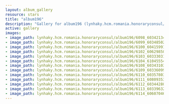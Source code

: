 ```yaml
---
layout: album_gallery
resource: stars
title: "album196"
description: "Gallery for album196 (lynhaky.hcm.romania.honoraryconsul/album196)"
active: gallery
images:
- image_path: lynhaky.hcm.romania.honoraryconsul/album196/6098_60342134_2401198509915004_5677073345057652736_n.jpg
- image_path: lynhaky.hcm.romania.honoraryconsul/album196/6099_60348502_2401198456581676_6965978389043740672_n.jpg
- image_path: lynhaky.hcm.romania.honoraryconsul/album196/6100_60415991_2401198396581682_4331084324532125696_n.jpg
- image_path: lynhaky.hcm.romania.honoraryconsul/album196/6102_60629850_2401198216581700_6511499720173551616_n.jpg
- image_path: lynhaky.hcm.romania.honoraryconsul/album196/6103_60333031_2401198146581707_1208722080493731840_n.jpg
- image_path: lynhaky.hcm.romania.honoraryconsul/album196/6104_61045554_2401198099915045_8125529532154249216_n.jpg
- image_path: lynhaky.hcm.romania.honoraryconsul/album196/6108_60343103_2401197779915077_3977036812974555136_n.jpg
- image_path: lynhaky.hcm.romania.honoraryconsul/album196/6109_60336099_2401197749915080_7449618429859856384_n.jpg
- image_path: lynhaky.hcm.romania.honoraryconsul/album196/6110_60357803_2401197646581757_3573040081599987712_n.jpg
- image_path: lynhaky.hcm.romania.honoraryconsul/album196/6111_60809353_2401197586581763_1968048444178169856_n.jpg
- image_path: lynhaky.hcm.romania.honoraryconsul/album196/6112_60344280_2401197483248440_8293254524823404544_n.jpg
- image_path: lynhaky.hcm.romania.honoraryconsul/album196/6113_60339632_2401197409915114_3315411987382403072_n.jpg
- image_path: lynhaky.hcm.romania.honoraryconsul/album196/6114_60607046_2401197296581792_8499408952121884672_n.jpg
---
```


